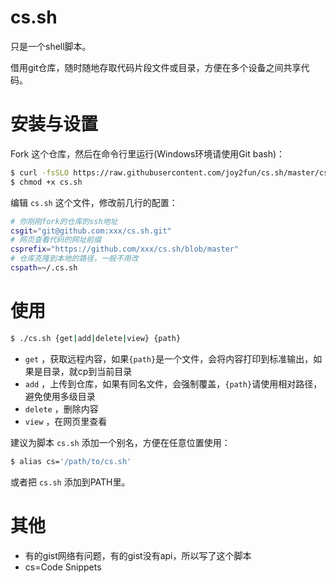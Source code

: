 # cs.sh

只是一个shell脚本。

借用git仓库，随时随地存取代码片段文件或目录，方便在多个设备之间共享代码。

# 安装与设置

Fork 这个仓库，然后在命令行里运行(Windows环境请使用Git bash)：

```sh
$ curl -fsSLO https://raw.githubusercontent.com/joy2fun/cs.sh/master/cs.sh
$ chmod +x cs.sh
```

编辑 `cs.sh` 这个文件，修改前几行的配置：

```sh
# 你刚刚fork的仓库的ssh地址
csgit="git@github.com:xxx/cs.sh.git"
# 网页查看代码的网址前缀
csprefix="https://github.com/xxx/cs.sh/blob/master"
# 仓库克隆到本地的路径，一般不用改
cspath=~/.cs.sh
```

# 使用

```sh
$ ./cs.sh {get|add|delete|view} {path}
```

 - `get` ，获取远程内容，如果`{path}`是一个文件，会将内容打印到标准输出，如果是目录，就cp到当前目录
 - `add` ，上传到仓库，如果有同名文件，会强制覆盖，`{path}`请使用相对路径，避免使用多级目录
 - `delete` ，删除内容
 - `view` ，在网页里查看

建议为脚本 `cs.sh` 添加一个别名，方便在任意位置使用：

```sh
$ alias cs='/path/to/cs.sh'
```

或者把 `cs.sh` 添加到PATH里。

# 其他
 - 有的gist网络有问题，有的gist没有api，所以写了这个脚本
 - cs=Code Snippets
